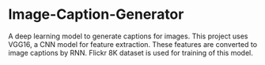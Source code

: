 # Image-Caption-Generator

A deep learning model to generate captions for images. This project uses VGG16, a CNN model for feature extraction.
These features are converted to image captions by RNN. 
Flickr 8K dataset is used for training of this model.

